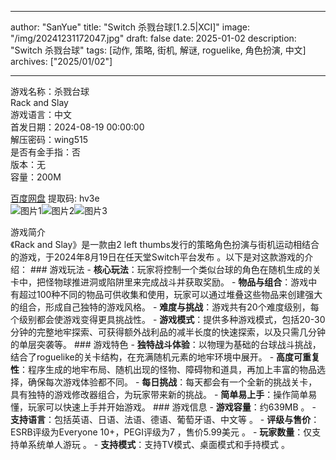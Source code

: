 
---
author: "SanYue"
title: "Switch 杀戮台球[1.2.5|XCI]"
image: "/img/20241231172047.jpg"
draft: false
date: 2025-01-02
description: "Switch 杀戮台球"
tags: [动作, 策略, 街机, 解谜, roguelike, 角色扮演, 中文]
archives: ["2025/01/02"]

---

游戏名称：杀戮台球   
Rack and Slay    
游戏语言：中文  
首发日期：2024-08-19 00:00:00  
解压密码：wing515  
是否有金手指：否  
版本：无   
容量：200M

[百度网盘](https://pan.baidu.com/s/1NlrbW2MBY-57khglHMeLFw) 提取码: hv3e  
![图片1](/img/e6c778.jpg)![图片2](/img/2351e6.jpg)![图片3](/img/becf07.jpg)  

游戏简介  
《Rack and Slay》是一款由2 left thumbs发行的策略角色扮演与街机运动相结合的游戏，于2024年8月19日在任天堂Switch平台发布 。以下是对这款游戏的介绍： ### 游戏玩法 - **核心玩法**：玩家将控制一个类似台球的角色在随机生成的关卡中，把怪物球推进洞或陷阱里来完成战斗并获取奖励。 - **物品与组合**：游戏中有超过100种不同的物品可供收集和使用，玩家可以通过堆叠这些物品来创建强大的组合，形成自己独特的游戏风格。 - **难度与挑战**：游戏共有20个难度级别，每个级别都会使游戏变得更具挑战性。 - **游戏模式**：提供多种游戏模式，包括20-30分钟的完整地牢探索、可获得额外战利品的减半长度的快速探索，以及只需几分钟的单层突袭等。 ### 游戏特色 - **独特战斗体验**：以物理为基础的台球战斗挑战，结合了roguelike的关卡结构，在充满随机元素的地牢环境中展开。 - **高度可重复性**：程序生成的地牢布局、随机出现的怪物、障碍物和道具，再加上丰富的物品选择，确保每次游戏体验都不同。 - **每日挑战**：每天都会有一个全新的挑战关卡，具有独特的游戏修改器组合，为玩家带来新的挑战。 - **简单易上手**：操作简单易懂，玩家可以快速上手并开始游戏。 ### 游戏信息 - **游戏容量**：约639MB 。 - **支持语言**：包括英语、日语、法语、德语、葡萄牙语、中文等 。 - **评级与售价**：ESRB评级为Everyone 10+，PEGI评级为7 ，售价5.99美元 。 - **玩家数量**：仅支持单系统单人游玩 。 - **支持模式**：支持TV模式、桌面模式和手持模式 。
